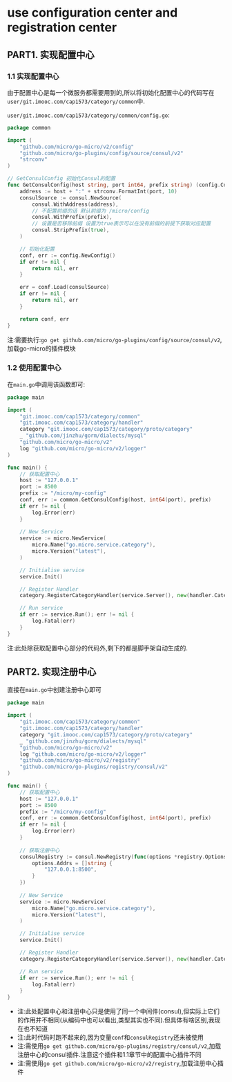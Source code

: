 # use configuration center and registration center


## PART1. 实现配置中心

### 1.1 实现配置中心

由于配置中心是每一个微服务都需要用到的,所以将初始化配置中心的代码写在`user/git.imooc.com/cap1573/category/common`中.

`user/git.imooc.com/cap1573/category/common/config.go`:

```go
package common

import (
	"github.com/micro/go-micro/v2/config"
	"github.com/micro/go-plugins/config/source/consul/v2"
	"strconv"
)

// GetConsulConfig 初始化Consul的配置
func GetConsulConfig(host string, port int64, prefix string) (config.Config, error) {
	address := host + ":" + strconv.FormatInt(port, 10)
	consulSource := consul.NewSource(
		consul.WithAddress(address),
		// 不配置前缀的话 默认前缀为 /micro/config
		consul.WithPrefix(prefix),
		// 设置是否移除前缀 设置为true表示可以在没有前缀的前提下获取对应配置
		consul.StripPrefix(true),
	)

	// 初始化配置
	conf, err := config.NewConfig()
	if err != nil {
		return nil, err
	}

	err = conf.Load(consulSource)
	if err != nil {
		return nil, err
	}

	return conf, err
}
```

注:需要执行:`go get github.com/micro/go-plugins/config/source/consul/v2`,加载go-micro的插件模块

### 1.2 使用配置中心

在`main.go`中调用该函数即可:

```go
package main

import (
	"git.imooc.com/cap1573/category/common"
	"git.imooc.com/cap1573/category/handler"
	category "git.imooc.com/cap1573/category/proto/category"
	_ "github.com/jinzhu/gorm/dialects/mysql"
	"github.com/micro/go-micro/v2"
	log "github.com/micro/go-micro/v2/logger"
)

func main() {
	// 获取配置中心
	host := "127.0.0.1"
	port := 8500
	prefix := "/micro/my-config"
	conf, err := common.GetConsulConfig(host, int64(port), prefix)
	if err != nil {
		log.Error(err)
	}
	
	// New Service
	service := micro.NewService(
		micro.Name("go.micro.service.category"),
		micro.Version("latest"),
	)

	// Initialise service
	service.Init()

	// Register Handler
	category.RegisterCategoryHandler(service.Server(), new(handler.Category))

	// Run service
	if err := service.Run(); err != nil {
		log.Fatal(err)
	}
}
```

注:此处除获取配置中心部分的代码外,剩下的都是脚手架自动生成的.

## PART2. 实现注册中心

直接在`main.go`中创建注册中心即可

```go
package main

import (
	"git.imooc.com/cap1573/category/common"
	"git.imooc.com/cap1573/category/handler"
	category "git.imooc.com/cap1573/category/proto/category"
	_ "github.com/jinzhu/gorm/dialects/mysql"
	"github.com/micro/go-micro/v2"
	log "github.com/micro/go-micro/v2/logger"
	"github.com/micro/go-micro/v2/registry"
	"github.com/micro/go-plugins/registry/consul/v2"
)

func main() {
	// 获取配置中心
	host := "127.0.0.1"
	port := 8500
	prefix := "/micro/my-config"
	conf, err := common.GetConsulConfig(host, int64(port), prefix)
	if err != nil {
		log.Error(err)
	}
	
	// 获取注册中心
	consulRegistry := consul.NewRegistry(func(options *registry.Options) {
		options.Addrs = []string {
			"127.0.0.1:8500",
		}
	})
	
	// New Service
	service := micro.NewService(
		micro.Name("go.micro.service.category"),
		micro.Version("latest"),
	)

	// Initialise service
	service.Init()

	// Register Handler
	category.RegisterCategoryHandler(service.Server(), new(handler.Category))

	// Run service
	if err := service.Run(); err != nil {
		log.Fatal(err)
	}
}
```

- 注:此处配置中心和注册中心只是使用了同一个中间件(consul),但实际上它们的作用并不相同(从编码中也可以看出,类型其实也不同).但具体有啥区别,我现在也不知道
- 注:此时代码时跑不起来的,因为变量`conf`和`consulRegistry`还未被使用
- 注:需使用`go get github.com/micro/go-plugins/registry/consul/v2`,加载注册中心的consul插件.注意这个插件和1.1章节中的配置中心插件不同
- 注:需使用`go get github.com/micro/go-micro/v2/registry`,加载注册中心插件

